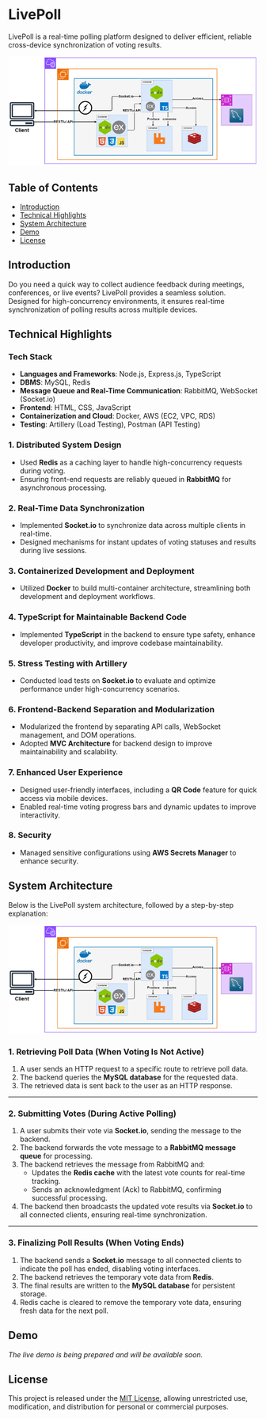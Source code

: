 # LivePoll

LivePoll is a real-time polling platform designed to deliver efficient, reliable cross-device synchronization of voting results.

![System Architecture](assets/images/system-architecture.png)


## Table of Contents
- [Introduction](#introduction)
- [Technical Highlights](#technical-highlights)
- [System Architecture](#system-architecture)
- [Demo](#demo)
- [License](#license)

## Introduction

Do you need a quick way to collect audience feedback during meetings, conferences, or live events? LivePoll provides a seamless solution. Designed for high-concurrency environments, it ensures real-time synchronization of polling results across multiple devices.

## Technical Highlights

### Tech Stack

-   **Languages and Frameworks**: Node.js, Express.js, TypeScript
-   **DBMS**: MySQL, Redis
-   **Message Queue and Real-Time Communication**: RabbitMQ, WebSocket (Socket.io)
-   **Frontend**: HTML, CSS, JavaScript
-   **Containerization and Cloud**: Docker, AWS (EC2, VPC, RDS)
-   **Testing**: Artillery (Load Testing), Postman (API Testing)

### **1. Distributed System Design**

-   Used  **Redis**  as a caching layer to handle high-concurrency requests during voting.
-   Ensuring front-end requests are reliably queued in **RabbitMQ** for asynchronous processing.

### **2. Real-Time Data Synchronization**

-   Implemented  **Socket.io**  to synchronize data across multiple clients in real-time.
-   Designed mechanisms for instant updates of voting statuses and results during live sessions.

### **3. Containerized Development and Deployment**

-   Utilized  **Docker**  to build multi-container architecture, streamlining both development and deployment workflows.

### **4. TypeScript for Maintainable Backend Code**

-   Implemented  **TypeScript**  in the backend to ensure type safety, enhance developer productivity, and improve codebase maintainability.

### **5. Stress Testing with Artillery**

-   Conducted load tests on  **Socket.io**  to evaluate and optimize performance under high-concurrency scenarios.

### **6. Frontend-Backend Separation and Modularization**

-   Modularized the frontend by separating API calls, WebSocket management, and DOM operations.
-   Adopted  **MVC Architecture**  for backend design to improve maintainability and scalability.

### **7. Enhanced User Experience**

-   Designed user-friendly interfaces, including a  **QR Code**  feature for quick access via mobile devices.
-   Enabled real-time voting progress bars and dynamic updates to improve interactivity.

### **8. Security**

-   Managed sensitive configurations using  **AWS Secrets Manager**  to enhance security.


## System Architecture


Below is the LivePoll system architecture, followed by a step-by-step explanation:  

![System Architecture](assets/images/system-architecture.png)


### **1. Retrieving Poll Data (When Voting Is Not Active)**

1. A user sends an HTTP request to a specific route to retrieve poll data.
2. The backend queries the **MySQL database** for the requested data.
3. The retrieved data is sent back to the user as an HTTP response. 

---

### **2. Submitting Votes (During Active Polling)**

1. A user submits their vote via **Socket.io**, sending the message to the backend.
2. The backend forwards the vote message to a **RabbitMQ message queue** for processing.
3. The backend  retrieves the message from RabbitMQ and:
   - Updates the **Redis cache** with the latest vote counts for real-time tracking.
   - Sends an acknowledgment (Ack) to RabbitMQ, confirming successful processing.
4. The backend then broadcasts the updated vote results via **Socket.io** to all connected clients, ensuring real-time synchronization.

---

### **3. Finalizing Poll Results (When Voting Ends)**

1. The backend sends a **Socket.io** message to all connected clients to indicate the poll has ended, disabling voting interfaces.
2. The backend retrieves the temporary vote data from **Redis**.
3. The final results are written to the **MySQL database** for persistent storage.
4. Redis cache is cleared to remove the temporary vote data, ensuring fresh data for the next poll.


## Demo
*The live demo is being prepared and will be available soon.*

## License

This project is released under the [MIT License](https://choosealicense.com/licenses/mit/), allowing unrestricted use, modification, and distribution for personal or commercial purposes.

